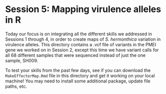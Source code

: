 # Session 5: Mapping virulence alleles in R
Today our focus is on integrating all the different skills we addressed in Sessions 1 through 4, in order to create maps of *S. hermonthica* variation in virulence alleles. This directory contains a .vcf file of variants in the PMEI gene we worked on in Session 2, except this time we have variant calls for all 68 different samples that were sequenced instead of just the one sample, SH009. 

To test your skills from the past few days, see if you can download the `MakeEffectorMap.Rmd` file in this directory and get it working on your local machine! You may need to install some additional package, update file paths, etc.
